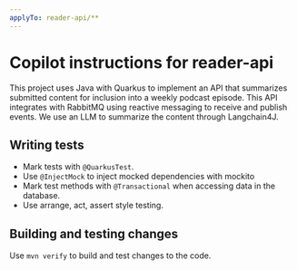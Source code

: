 ```yaml
---
applyTo: reader-api/**
---
```


# Copilot instructions for reader-api

This project uses Java with Quarkus to implement an API that summarizes submitted content
for inclusion into a weekly podcast episode. This API integrates with RabbitMQ using
reactive messaging to receive and publish events. We use an LLM to summarize the content
through Langchain4J.

## Writing tests

- Mark tests with `@QuarkusTest`.
- Use `@InjectMock` to inject mocked dependencies with mockito
- Mark test methods with `@Transactional` when accessing data in the database.
- Use arrange, act, assert style testing.

## Building and testing changes

Use `mvn verify` to build and test changes to the code.
